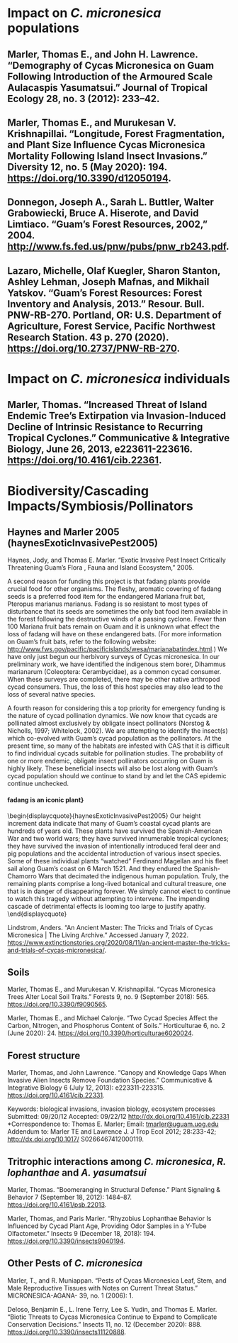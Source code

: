 # Impact on *C. micronesica* populations

## Marler, Thomas E., and John H. Lawrence. “Demography of Cycas Micronesica on Guam Following Introduction of the Armoured Scale Aulacaspis Yasumatsui.” Journal of Tropical Ecology 28, no. 3 (2012): 233–42.

## Marler, Thomas E., and Murukesan V. Krishnapillai. “Longitude, Forest Fragmentation, and Plant Size Influence Cycas Micronesica Mortality Following Island Insect Invasions.” Diversity 12, no. 5 (May 2020): 194. https://doi.org/10.3390/d12050194.

## Donnegon, Joseph A., Sarah L. Buttler, Walter Grabowiecki, Bruce A. Hiserote, and David Limtiaco. “Guam’s Forest Resources, 2002,” 2004. http://www.fs.fed.us/pnw/pubs/pnw_rb243.pdf.

## Lazaro, Michelle, Olaf Kuegler, Sharon Stanton, Ashley Lehman, Joseph Mafnas, and Mikhail Yatskov. “Guam’s Forest Resources: Forest Inventory and Analysis, 2013.” Resour. Bull. PNW-RB-270. Portland, OR: U.S. Department of Agriculture, Forest Service, Pacific Northwest Research Station. 43 p. 270 (2020). https://doi.org/10.2737/PNW-RB-270.


# Impact on *C. micronesica* individuals

## Marler, Thomas. “Increased Threat of Island Endemic Tree’s Extirpation via Invasion-Induced Decline of Intrinsic Resistance to Recurring Tropical Cyclones.” Communicative & Integrative Biology, June 26, 2013, e223611-223616. https://doi.org/10.4161/cib.22361.

# Biodiversity/Cascading Impacts/Symbiosis/Pollinators

## Haynes and Marler 2005 (haynesExoticInvasivePest2005)
Haynes, Jody, and Thomas E. Marler. “Exotic Invasive Pest Insect Critically Threatening Guam’s Flora , Fauna and Island Ecosystem,” 2005.

A second reason for funding this project is that fadang plants provide crucial food for other organisms. The fleshy, aromatic covering of fadang seeds is a preferred food item for the endangered Mariana fruit bat, Pteropus marianus marianus. Fadang is so resistant to most types of disturbance that its seeds are sometimes the only bat food item available in the forest following the destructive winds of a passing cyclone. Fewer than 100 Mariana fruit bats remain on Guam and it is unknown what effect the loss of fadang will have on these endangered bats. (For more information on Guam’s fruit bats, refer to the following website: http://www.fws.gov/pacific/pacificislands/wesa/marianabatindex.html.) We have only just begun our herbivory surveys of Cycas micronesica. In our preliminary work, we have identified the indigenous stem borer, Dihammus marianarum (Coleoptera: Cerambycidae), as a common cycad consumer. When these surveys are completed, there may be other native arthropod cycad consumers. Thus, the loss of this host species may also lead to the loss of several native species.

A fourth reason for considering this a top priority for emergency funding is the nature of cycad pollination dynamics. We now know that cycads are pollinated almost exclusively by obligate insect pollinators (Norstog & Nicholls, 1997; Whitelock, 2002). We are attempting to identify the insect(s) which co-evolved with Guam’s cycad population as the pollinators. At the present time, so many of the habitats are infested with CAS that it is difficult to find individual cycads suitable for pollination studies. The probability of one or more endemic, obligate insect pollinators occurring on Guam is highly likely. These beneficial insects will also be lost along with Guam’s cycad population should we continue to stand by and let the CAS epidemic continue unchecked.

#### fadang is an iconic plant}
\begin{displaycquote}{haynesExoticInvasivePest2005}
Our height increment data indicate that many of Guam’s coastal cycad plants are hundreds of years
old. These plants have survived the Spanish-American War and two world wars; they have survived
innumerable tropical cyclones; they have survived the invasion of intentionally introduced feral deer
and pig populations and the accidental introduction of various insect species. Some of these individual
plants “watched” Ferdinand Magellan and his fleet sail along Guam’s coast on 6 March 1521. And
they endured the Spanish-Chamorro Wars that decimated the indigenous human population. Truly, the
remaining plants comprise a long-lived botanical and cultural treasure, one that is in danger of
disappearing forever. We simply cannot elect to continue to watch this tragedy without attempting to
intervene. The impending cascade of detrimental effects is looming too large to justify apathy.
\end{displaycquote}






Lindstrom, Anders. “An Ancient Master: The Tricks and Trials of Cycas Micronesica | The Living Archive.” Accessed January 7, 2022. https://www.extinctionstories.org/2020/08/11/an-ancient-master-the-tricks-and-trials-of-cycas-micronesica/.

## Soils

Marler, Thomas E., and Murukesan V. Krishnapillai. “Cycas Micronesica Trees Alter Local Soil Traits.” Forests 9, no. 9 (September 2018): 565. https://doi.org/10.3390/f9090565.

Marler, Thomas E., and Michael Calonje. “Two Cycad Species Affect the Carbon, Nitrogen, and Phosphorus Content of Soils.” Horticulturae 6, no. 2 (June 2020): 24. https://doi.org/10.3390/horticulturae6020024.

## Forest structure

Marler, Thomas, and John Lawrence. “Canopy and Knowledge Gaps When Invasive Alien Insects Remove Foundation Species.” Communicative & Integrative Biology 6 (July 12, 2013): e223311-223315. https://doi.org/10.4161/cib.22331.

Keywords: biological invasions, invasion
biology, ecosystem processes
Submitted: 09/20/12
Accepted: 09/22/12
http://dx.doi.org/10.4161/cib.22331
*Correspondence to: Thomas E. Marler;
Email: tmarler@uguam.uog.edu
Addendum to: Marler TE and Lawrence J. J Trop
Ecol 2012; 28:233-42; http://dx.doi.org/10.1017/
S0266467412000119.

## Tritrophic interactions among *C. micronesica*, *R. lophanthae* and *A. yasumatsui*

Marler, Thomas. “Boomeranging in Structural Defense.” Plant Signaling & Behavior 7 (September 18, 2012): 1484–87. https://doi.org/10.4161/psb.22013.

Marler, Thomas, and Paris Marler. “Rhyzobius Lophanthae Behavior Is Influenced by Cycad Plant Age, Providing Odor Samples in a Y-Tube Olfactometer.” Insects 9 (December 18, 2018): 194. https://doi.org/10.3390/insects9040194.

## Other Pests of *C. micronesica*

Marler, T., and R. Muniappan. “Pests of Cycas Micronesica Leaf, Stem, and Male Reproductive Tissues with Notes on Current Threat Status.” MICRONESICA-AGANA- 39, no. 1 (2006): 1.

Deloso, Benjamin E., L. Irene Terry, Lee S. Yudin, and Thomas E. Marler. “Biotic Threats to Cycas Micronesica Continue to Expand to Complicate Conservation Decisions.” Insects 11, no. 12 (December 2020): 888. https://doi.org/10.3390/insects11120888.
